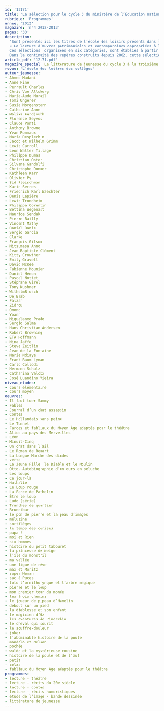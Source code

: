 ```yaml
---
id: '12171'
title: 'La sélection pour le cycle 3 du ministère de l’Éducation nationale'
rubrique: 'Programmes'
annee: '2012'
magazine: 'n°4 2012-2013'
pages: '33'
description: 
  'Sont présentés ici les titres de l’école des loisirs présents dans la liste de référence 2013 actualisée par le ministère de l’Éducation nationale : albums, bandes dessinées, contes et fables, romans et récits, théâtre.
  « La lecture d’œuvres patrimoniales et contemporaines appropriées à l’âge des élèves leur permet de se constituer une première culture littéraire partagée. Elle contribue à l’acquisition de la maîtrise de la langue. Pour aider les enseignants à choisir des œuvres, le ministère propose des sélections de livres.
  Ces sélections, organisées en six catégories, sont établies à partir de plusieurs critères : – la qualité littéraire des œuvres ; – l’accessibilité des textes ; – l’équilibre entre des ouvrages patrimoniaux, des classiques et des publications récentes ; – la disponibilité des titres ; – la diversité des auteurs, des illustrateurs, des éditeurs... – l’ouverture des pratiques pédagogiques et éducatives qu’elles permettent. [...]
  Dans la continuité des repères construits depuis 2002, cette sélection tient compte des ouvrages et des auteurs déjà rencontrés au cycle des apprentissages fondamentaux et reprend certaines propositions des listes de référence antérieures. » (Ministère de l’Éducation nationale, Éduscol).'
article_pdf: '12171.pdf'
magazine_special: La littérature de jeunesse du cycle 3 à la troisième
revue: 'L’école des lettres des collèges'
auteur_jeunesse:
- Ahmed Madani
- Anne Fine
- Perrault Charles
- Chris Van Allsburg
- Marie-Aude Murail
- Tomi Ungerer
- Susie Morgenstern
- Catherine Anne
- Malika Ferdjoukh
- Florence Seyvos
- Claude Ponti
- Anthony Browne
- Yvan Pommaux
- Marie Desplechin
- Jacob et Wilhelm Grimm
- Lewis Carroll
- Leon Walter Tillage
- Philippe Dumas
- Christian Oster
- Silvana Gandolfi
- Christophe Donner
- Kathleen Karr
- Olivier Py
- Sid Fleischman
- Karin Serres
- Friedrich Karl Waechter
- Denis Lapière
- Lewis Trondheim
- Philippe Corentin
- Bettina Wegenast
- Maurice Sendak
- Pierre Bailly
- Vincent Mathy
- Daniel Danis
- Sergio Garcia
- Clarke
- François Gilson
- Mitsumasa Anno
- Jean-Baptiste Clément
- Kitty Crowther
- Emily Gravett
- David McKee
- Fabienne Mounier
- Daniel Hénon
- Pascal Nottet
- Stéphane Girel
- Tony Kushner
- WilhelmB usch
- De Brab
- Falzar
- Zidrou
- Omond
- Yoann
- Miguelanxo Prado
- Sergio Salma
- Hans Christian Andersen
- Robert Browning
- ETA Hoffmann
- Nina Jaffe
- Steve Zeitlin
- Jean de la Fontaine
- Marie Ndiaye
- Frank Baum Lyman
- Carlo Collodi
- Hermann Schulz
- Catharina Valckx
- José Luandino Vieira
niveau_etudes:
- cours élémentaire
- cours moyen
oeuvres:
- Il faut tuer Sammy
- Fables
- Journal d’un chat assassin
- Contes
- Le Hollandais sans peine
- Le Tunnel
- Farces et fabliaux du Moyen Âge adaptés pour le théâtre
- Alice au pays des Merveilles
- Léon
- Minuit-Cinq
- Un chat dans l’œil
- Le Roman de Renart
- La Longue Marche des dindes
- Verte
- La Jeune Fille, le Diable et le Moulin
- Otto. Autobiographie d’un ours en peluche
- Les Loups
- Ce jour-là
- Nathalie
- Le Loup rouge
- La Farce de Pathelin
- Être le loup
- Ludo (série)
- Tranches de quartier
- Brundibar
- le pon de pierre et la peau d’images
- mélusine
- sortilèges
- le temps des cerises
- papa !
- moi et Rien
- six hommes
- histoire du petit tabouret
- la princesse de Neige
- l’île du monstril
- ma vallée
- une figue de rêve
- max et Moritz
- super Maman
- sac à Puces
- toto l’ornithorynque et l’arbre magique
- pierre et le loup
- mon premier tour du monde
- les trois chemins
- le joueur de pipeau d’Hamelin
- debout sur un pied
- la diablesse et son enfant
- le magicien d’Oz
- les aventures de Pinocchio
- le cheval qui sourit
- le souffre-douleur
- joker
- l’abominable histoire de la poule
- mandela et Nelson
- pochée
- waldo et la mystérieuse cousine
- histoire de la poule et de l’œuf
- petit
- colza
- fabliaux du Moyen Âge adaptés pour le théâtre
programmes:
- lecture - théâtre
- lecture - récits du 20e siècle
- lecture - contes
- lecture - récits humoristiques
- étude de l’image - bande dessinée
- littérature de jeunesse
---
```

